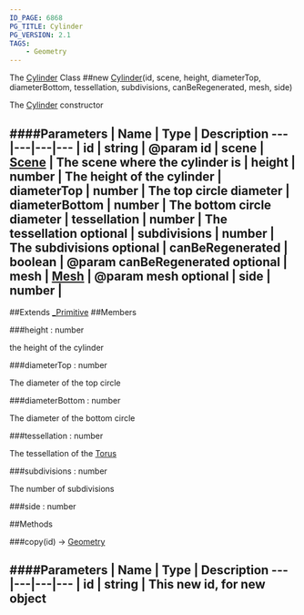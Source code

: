 ```yaml
---
ID_PAGE: 6868
PG_TITLE: Cylinder
PG_VERSION: 2.1
TAGS:
    - Geometry
---
```


The [Cylinder](page.php?p=6868) Class
##new [Cylinder](page.php?p=6868)(id, scene, height, diameterTop, diameterBottom, tessellation, subdivisions, canBeRegenerated, mesh, side)



The [Cylinder](page.php?p=6868) constructor




####Parameters
 | Name | Type | Description
---|---|---|---
 | id | string | @param id
 | scene | [Scene](page.php?p=6662) | The scene where the cylinder is
 | height | number | The height of the cylinder
 | diameterTop | number | The top circle diameter
 | diameterBottom | number | The bottom circle diameter
 | tessellation | number | The tessellation
optional | subdivisions | number | The subdivisions
optional | canBeRegenerated | boolean | @param canBeRegenerated
optional | mesh | [Mesh](page.php?p=6659) | @param mesh
optional | side | number | 
---

##Extends
 [_Primitive](page.php?p=6864)
##Members

###height : number




the height of the cylinder



###diameterTop : number




The diameter of the top circle



###diameterBottom : number




The diameter of the bottom circle



###tessellation : number




The tessellation of the [Torus](page.php?p=6869)



###subdivisions : number




The number of subdivisions









###side : number




##Methods

###copy(id) &rarr; [Geometry](page.php?p=6771)

####Parameters
 | Name | Type | Description
---|---|---|---
 | id | string | This new id, for new object
---
